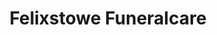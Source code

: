 ---
title: "Felixstowe Funeralcare"
url: /felixstowe/felixstowe-funeralcare/
shop: funeral directors
---